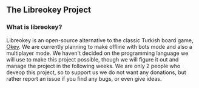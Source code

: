## The Libreokey Project

### What is libreokey?
Libreokey is an open-source alternative to the classic Turkish board game, [Okey](https://en.wikipedia.org/wiki/Okey). We are currently planning to make offline with bots mode and also a multiplayer mode.
We haven't decided on the programming language we will use to make this project possible, though we will figure it out and manage the project in the following weeks. We are only 2 people who deveop this project, so to support us we do not want any donations, but rather report an issue if you find any bugs, or even give ideas.
